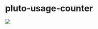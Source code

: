 # pluto-usage-counter

[![](https://data.jsdelivr.com/v1/package/gh/fonsp/pluto-usage-counter/badge)](https://www.jsdelivr.com/package/gh/fonsp/pluto-usage-counter)
